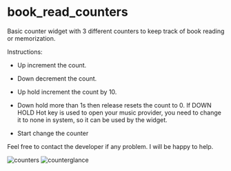 # book_read_counters

Basic counter widget with 3 different counters to keep track of book reading or memorization.


Instructions:

* Up increment the count.

* Down decrement the count.

* Up hold increment the count by 10.

* Down hold more than 1s then release resets the count to 0. If DOWN HOLD Hot key is used to open your music provider, you need to change it to none in system, so it can be used by the widget.

* Start change the counter

Feel free to contact the developer if any problem. I will be happy to help.


![counters](https://github.com/bbary/quran_read_counters/assets/5758100/8b90cb24-4d37-49f2-acdd-96c5edd36aa5)
![counterglance](https://github.com/bbary/quran_read_counters/assets/5758100/02547ea6-d60a-484f-b1ea-6143848307b5)
